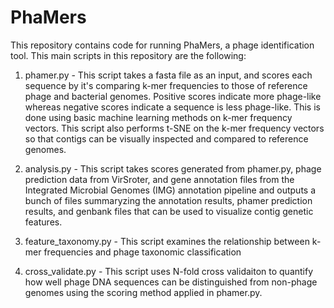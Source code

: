 # PhaMers

This repository contains code for running PhaMers, a phage identification tool. This main scripts in this repository are the following:


1) phamer.py - This script takes a fasta file as an input, and scores each sequence by it's comparing k-mer frequencies to those of reference phage and bacterial genomes. Positive scores indicate more phage-like whereas negative scores indicate a sequence is less phage-like. This is done using basic machine learning methods on k-mer frequency vectors. This script also performs t-SNE on the k-mer frequency vectors so that contigs can be visually inspected and compared to reference genomes.

2) analysis.py - This script takes scores generated from phamer.py, phage prediction data from VirSroter, and gene annotation files from the Integrated Microbial Genomes (IMG) annotation pipeline and outputs a bunch of files summaryzing the annotation results, phamer prediction results, and genbank files that can be used to visualize contig genetic features.

3) feature_taxonomy.py - This script examines the relationship between k-mer frequencies and phage taxonomic classification

4) cross_validate.py - This script uses N-fold cross validaiton to quantify how well phage DNA sequences can be distinguished from non-phage genomes using the scoring method applied in phamer.py.
